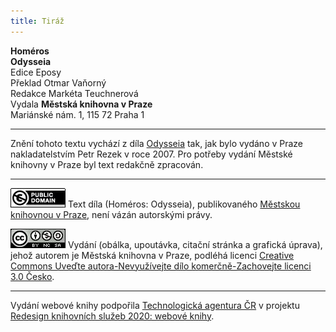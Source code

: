 ```yaml
---
title: Tiráž
---
```


**Homéros**  
**Odysseia**  
Edice Eposy  
Překlad Otmar Vaňorný  
Redakce Markéta Teuchnerová  
Vydala **Městská knihovna v Praze**  
Mariánské nám. 1, 115 72 Praha 1  
[^1]: Laichterova sbírka krásného písemnictví XI. _Povídky_ Bjørnstjerna Bjørnsona. Řada II. Str. 171.  
[^2]: A. Roemer v _Homerische Aufsatze_ 1913 dovozuje, že Odysseia má ráz demokratický a dělnický a že byla určena drobnému lidu, nikoli šlechtě.  
[^3]: Dojem tento mění se v jistotu, jestliže uvážíme některá místa v Odysseii:  
Když služka Eurykleia spatřila pobité ženichy, chtěla jásat, ale Odysseus ji zakřikl těmito slovy (XXII):  
„V duši jen, stařenko, plesej, buď zticha a nejásej hlasně!    
Nebyl by pobožný čin chtít jásat nad smrtí mužů!    
_Tyto zde božská vůle a hrozné zhubily činy_,    
neboť nectili nikdy ni jednoho z pozemských lidí,    
ať byl dobrý, ať zlý, ať kdokoliv mezi ně přišel.    
_Proto teď za svou zpupnost jsou stiženi hanebnou smrtí!_“  
Odysseus to zřejmě prohlašuje, že ne on, nýbrž bohové potrestali ženichy za jejich hrozné činy. Sebe pokládá za nástroj vyšší vůle božské.  
Kdo by si nevzpomněl vznešených slov, která Svatopluk Čech vkládá do úst Janu Žižkovi po vítězné bitvě na hoře Vítkově: „Milí bratří! Nechvaltež mne, ale chvalte toho, jehož jsme my všichni pouhými nehodnými nástroji. Milostivý Bůh povalil slabou rukou naší nepřátele své i naše, protivníky pravdy svaté a našeho jazyka českého i slovenského. Pán všemohoucí, svatá naše záštita, porazil a zetřel mrzkou pýchu jejich. Jemu buď proto čest a chvála na věky věkův amen!“ (Sebrané spisy Sv. Čecha, IX. Výlety, str. 325).  
Když byli všichni ženichové pobiti, tu hérold Medón prosil Odysséa za slitování. Odysseus mu dal milost a pravil (XXII):  
„Neboj se nic! Můj syn již zachránil tebe a spasil,    
abys v duši to poznal a také jiným to řekl,    
_kterak šlechetný čin jest mnohem lepší než špatný,_“  
tj. za špatné činy lidé bývají stiženi trestem, za dobré odměnou.  
K Athéně pravil bůh Zeus (XXIV):  
„Nebyl-li úmysl ten kdys _vymyšlen od tebe samé_,    
jednou že Odysseus přijde a všecky ty ženichy ztrestá.“  
Slova ta dokazují zřejmě, že pomsta stala se řízením božím.  
Tato místa jsou důkazem, že básník podložil své básni ideu o vině a trestu a provedl ji na konkrétním případě, tj. na zpupných ženiších.  
[^4]: Vizme, co praví starý král Láertés cizinci (Odysséovi), když se ho tázal, zdali tato země jest Ithaké (XXIV):  
„Ovšem, jest to ta země, ó cizinče, po níž se tážeš,    
_avšak násilný lid, pln zpupnosti, nad ní teď vládne._“  
Slovy těmi zřejmě jest naznačena anarchie, která za nepřítomnosti královy v zemi nastala.  
Na sněmu ithackém starý šlechtic Aigyptios si stěžuje (II), že  
„dosud tu nebylo sněmu ni porady občanů starších  
_od dob, co Odysseus slavný se vzdálil na dutých lodích_“    
a žehná tomu, kdo sněm svolal.  
I národ tedy cítil, že státní život Ithačanů vyšinul se po odchodu Odysséově z obvyklých kolejí.  
Z těchto míst je vidět, že básník měl na mysli též ideu státní.  
[^5]: Píšeme obšírněji o Télemachii nejen proto, že bývá vyhlašována za část později přidanou od cizího básníka, nýbrž i proto, že pochopením této části lze pochopit celek.  
[^6]: Zpěv II, III a IV.  
[^7]: Zpěv VII, VIII a IX.  
[^8]: Zpěv IX, X, XI a XII.  
[^9]: Zpěv X, XI.  
[^10]: Zpěv XI.  
[^11]: Zpěv XI, XII.  
[^12]: Zpěv XV, XVI.  
[^13]: Zpěv XVII–XXIII.  
V MKP 2. elektronické vydání z 1. 10. 2022.

***

Znění tohoto textu vychází z díla [Odysseia](https://search.mlp.cz/cz/titul/odysseia/2661055/) tak, jak bylo vydáno v Praze nakladatelstvím Petr Rezek v roce 2007. Pro potřeby vydání Městské knihovny v Praze byl text redakčně zpracován.

***

[![0](./resources/image001.jpg)](http://creativecommons.org/publicdomain/mark/1.0/deed.cs)
Text díla (Homéros: Odysseia), publikovaného [Městskou knihovnou v Praze](https://www.mlp.cz/cz/), není vázán autorskými právy.

[![0](./resources/image002.jpg)](http://creativecommons.org/licenses/by-nc-sa/3.0/cz/)
Vydání (obálka, upoutávka, citační stránka a grafická úprava), jehož autorem je Městská knihovna v Praze, podléhá licenci [Creative Commons Uveďte autora-Nevyužívejte dílo komerčně-Zachovejte licenci 3.0 Česko](https://creativecommons.org/licenses/by-nc-sa/3.0/cz/).

***

Vydání webové knihy podpořila [Technologická agentura ČR](https://www.tacr.cz/) v projektu [Redesign knihovních služeb 2020: webové knihy](https://starfos.tacr.cz/cs/project/TL04000391).